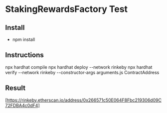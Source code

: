 # StakingRewardsFactory Test

## Install

- npm install

## Instructions

npx hardhat compile
npx hardhat deploy --network rinkeby
npx hardhat verify --network rinkeby --constructor-args arguments.js ContractAddress 

## Result
[https://rinkeby.etherscan.io/address/0x266571c50E064F8Fbc219306d09C72FDBA4c0dF4]